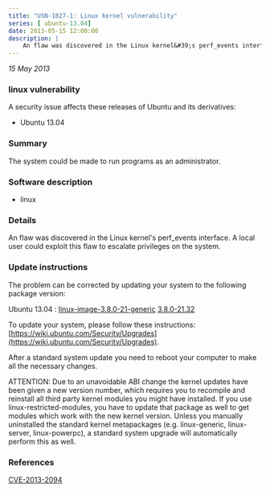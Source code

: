 ```yaml
---
title: "USN-1827-1: Linux kernel vulnerability"
series: [ ubuntu-13.04]
date: 2013-05-15 12:00:00
description: |
    An flaw was discovered in the Linux kernel&#39;s perf_events interface. A local user could exploit this flaw to escalate privileges on the system. 
--- 
```

 
 

*15 May 2013*

### linux vulnerability

A security issue affects these releases of Ubuntu and its derivatives:

* Ubuntu 13.04

### Summary

The system could be made to run programs as an administrator. 

### Software description

* linux 

### Details

An flaw was discovered in the Linux kernel&#39;s perf_events interface. A local user could exploit this flaw to escalate privileges on the system. 

### Update instructions

The problem can be corrected by updating your system to the following package version:

Ubuntu 13.04
 : [linux-image-3.8.0-21-generic](https://launchpad.net/ubuntu/+source/linux) <span> [3.8.0-21.32](https://launchpad.net/ubuntu/+source/linux/3.8.0-21.32) </span> 

To update your system, please follow these instructions: [https://wiki.ubuntu.com/Security/Upgrades](https://wiki.ubuntu.com/Security/Upgrades).

After a standard system update you need to reboot your computer to make all the necessary changes.

ATTENTION: Due to an unavoidable ABI change the kernel updates have been given a new version number, which requires you to recompile and reinstall all third party kernel modules you might have installed. If you use linux-restricted-modules, you have to update that package as well to get modules which work with the new kernel version. Unless you manually uninstalled the standard kernel metapackages (e.g. linux-generic, linux-server, linux-powerpc), a standard system upgrade will automatically perform this as well. 

### References

 
 [CVE-2013-2094](http://people.ubuntu.com/~ubuntu-security/cve/CVE-2013-2094)
 

